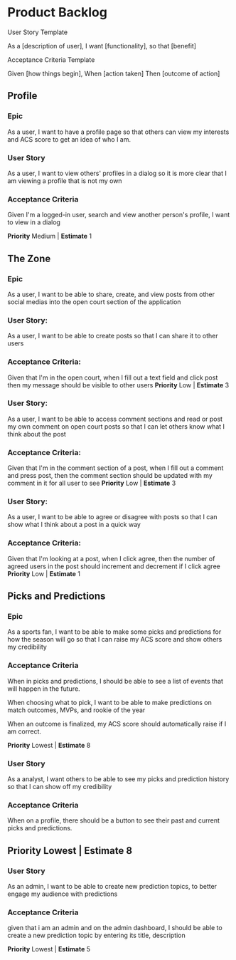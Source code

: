 # Product Backlog

User Story Template

As a [description of user], I want [functionality], so that [benefit]

Acceptance Criteria Template

Given [how things begin], When [action taken] Then [outcome of action]

## Profile

### Epic

As a user, I want to have a profile page so that others can view my interests and ACS score to get an idea of who I am.

### User Story

As a user, I want to view others' profiles in a dialog so it is more clear that I am viewing a profile that is not my own

### Acceptance Criteria

Given I'm a logged-in user, search and view another person's profile, I want to view in a dialog

**Priority** Medium | **Estimate** 1

## The Zone

### Epic

As a user, I want to be able to share, create, and view posts from other social medias into the open court section of the application

### User Story:

As a user, I want to be able to create posts so that I can share it to other users

### Acceptance Criteria:

Given that I'm in the open court, when I fill out a text field and click post then my message should be visible to other users
**Priority** Low | **Estimate** 3

### User Story:

As a user, I want to be able to access comment sections and read or post my own comment on open court posts so that I can let others know what I think about the post

### Acceptance Criteria:

Given that I'm in the comment section of a post, when I fill out a comment and press post, then the comment section should be updated with my comment in it for all user to see
**Priority** Low | **Estimate** 3

### User Story:

As a user, I want to be able to agree or disagree with posts so that I can show what I think about a post in a quick way

### Acceptance Criteria:

Given that I'm looking at a post, when I click agree, then the number of agreed users in the post should increment and decrement if I click agree
**Priority** Low | **Estimate** 1

## Picks and Predictions

### Epic

As a sports fan, I want to be able to make some picks and predictions for how the season will go so that I can raise my ACS score and show others my credibility

### Acceptance Criteria

When in picks and predictions, I should be able to see a list of events that will happen in the future.

When choosing what to pick, I want to be able to make predictions on match outcomes, MVPs, and rookie of the year

When an outcome is finalized, my ACS score should automatically raise if I am correct.

**Priority** Lowest | **Estimate** 8

### User Story

As a analyst, I want others to be able to see my picks and prediction history so that I can show off my credibility

### Acceptance Criteria

When on a profile, there should be a button to see their past and current picks and predictions.

## **Priority** Lowest | **Estimate** 8


### User Story

As an admin, I want to be able to create new prediction topics, to better engage my audience with predictions

### Acceptance Criteria

given that i am an admin and on the admin dashboard, I should be able to create a new prediction topic by entering its title, description

**Priority** Lowest | **Estimate** 5

